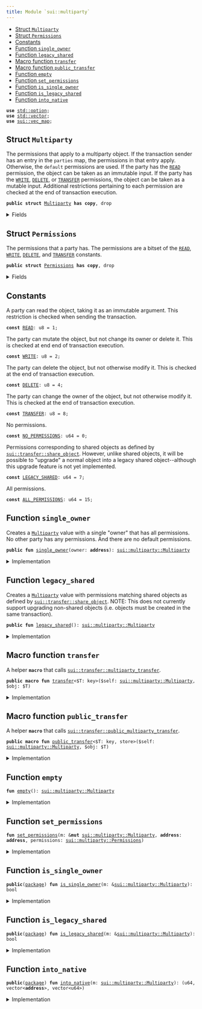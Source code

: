 ```yaml
---
title: Module `sui::multiparty`
---
```




-  [Struct `Multiparty`](#sui_multiparty_Multiparty)
-  [Struct `Permissions`](#sui_multiparty_Permissions)
-  [Constants](#@Constants_0)
-  [Function `single_owner`](#sui_multiparty_single_owner)
-  [Function `legacy_shared`](#sui_multiparty_legacy_shared)
-  [Macro function `transfer`](#sui_multiparty_transfer)
-  [Macro function `public_transfer`](#sui_multiparty_public_transfer)
-  [Function `empty`](#sui_multiparty_empty)
-  [Function `set_permissions`](#sui_multiparty_set_permissions)
-  [Function `is_single_owner`](#sui_multiparty_is_single_owner)
-  [Function `is_legacy_shared`](#sui_multiparty_is_legacy_shared)
-  [Function `into_native`](#sui_multiparty_into_native)


<pre><code><b>use</b> <a href="../std/option.md#std_option">std::option</a>;
<b>use</b> <a href="../std/vector.md#std_vector">std::vector</a>;
<b>use</b> <a href="../sui/vec_map.md#sui_vec_map">sui::vec_map</a>;
</code></pre>



<a name="sui_multiparty_Multiparty"></a>

## Struct `Multiparty`

The permissions that apply to a multiparty object. If the transaction sender has an entry in
the <code>parties</code> map, the permissions in that entry apply. Otherwise, the <code>default</code> permissions
are used.
If the party has the <code><a href="../sui/multiparty.md#sui_multiparty_READ">READ</a></code> permission, the object can be taken as an immutable input.
If the party has the <code><a href="../sui/multiparty.md#sui_multiparty_WRITE">WRITE</a></code>, <code><a href="../sui/multiparty.md#sui_multiparty_DELETE">DELETE</a></code>, or <code><a href="../sui/multiparty.md#sui_multiparty_TRANSFER">TRANSFER</a></code> permissions, the object can be taken as
a mutable input. Additional restrictions pertaining to each permission are checked at the end
of transaction execution.


<pre><code><b>public</b> <b>struct</b> <a href="../sui/multiparty.md#sui_multiparty_Multiparty">Multiparty</a> <b>has</b> <b>copy</b>, drop
</code></pre>



<details>
<summary>Fields</summary>


<dl>
<dt>
<code>default: <a href="../sui/multiparty.md#sui_multiparty_Permissions">sui::multiparty::Permissions</a></code>
</dt>
<dd>
 The permissions that apply if no specific permissions are set in the <code>parties</code> map.
</dd>
<dt>
<code>parties: <a href="../sui/vec_map.md#sui_vec_map_VecMap">sui::vec_map::VecMap</a>&lt;<b>address</b>, <a href="../sui/multiparty.md#sui_multiparty_Permissions">sui::multiparty::Permissions</a>&gt;</code>
</dt>
<dd>
 The permissions per transaction sender.
</dd>
</dl>


</details>

<a name="sui_multiparty_Permissions"></a>

## Struct `Permissions`

The permissions that a party has. The permissions are a bitset of the <code><a href="../sui/multiparty.md#sui_multiparty_READ">READ</a></code>, <code><a href="../sui/multiparty.md#sui_multiparty_WRITE">WRITE</a></code>,
<code><a href="../sui/multiparty.md#sui_multiparty_DELETE">DELETE</a></code>, and <code><a href="../sui/multiparty.md#sui_multiparty_TRANSFER">TRANSFER</a></code> constants.


<pre><code><b>public</b> <b>struct</b> <a href="../sui/multiparty.md#sui_multiparty_Permissions">Permissions</a> <b>has</b> <b>copy</b>, drop
</code></pre>



<details>
<summary>Fields</summary>


<dl>
<dt>
<code>0: u64</code>
</dt>
<dd>
</dd>
</dl>


</details>

<a name="@Constants_0"></a>

## Constants


<a name="sui_multiparty_READ"></a>

A party can read the object, taking it as an immutable argument. This restriction is checked
when sending the transaction.


<pre><code><b>const</b> <a href="../sui/multiparty.md#sui_multiparty_READ">READ</a>: u8 = 1;
</code></pre>



<a name="sui_multiparty_WRITE"></a>

The party can mutate the object, but not change its owner or delete it. This is checked at
end end of transaction execution.


<pre><code><b>const</b> <a href="../sui/multiparty.md#sui_multiparty_WRITE">WRITE</a>: u8 = 2;
</code></pre>



<a name="sui_multiparty_DELETE"></a>

The party can delete the object, but not otherwise modify it. This is checked at the end of
transaction execution.


<pre><code><b>const</b> <a href="../sui/multiparty.md#sui_multiparty_DELETE">DELETE</a>: u8 = 4;
</code></pre>



<a name="sui_multiparty_TRANSFER"></a>

The party can change the owner of the object, but not otherwise modify it. This is checked at
the end of transaction execution.


<pre><code><b>const</b> <a href="../sui/multiparty.md#sui_multiparty_TRANSFER">TRANSFER</a>: u8 = 8;
</code></pre>



<a name="sui_multiparty_NO_PERMISSIONS"></a>

No permissions.


<pre><code><b>const</b> <a href="../sui/multiparty.md#sui_multiparty_NO_PERMISSIONS">NO_PERMISSIONS</a>: u64 = 0;
</code></pre>



<a name="sui_multiparty_LEGACY_SHARED"></a>

Permissions corresponding to shared objects as defined by <code><a href="../sui/transfer.md#sui_transfer_share_object">sui::transfer::share_object</a></code>.
However, unlike shared objects, it will be possible to "upgrade" a normal object into a
legacy shared object--although this upgrade feature is not yet implemented.


<pre><code><b>const</b> <a href="../sui/multiparty.md#sui_multiparty_LEGACY_SHARED">LEGACY_SHARED</a>: u64 = 7;
</code></pre>



<a name="sui_multiparty_ALL_PERMISSIONS"></a>

All permissions.


<pre><code><b>const</b> <a href="../sui/multiparty.md#sui_multiparty_ALL_PERMISSIONS">ALL_PERMISSIONS</a>: u64 = 15;
</code></pre>



<a name="sui_multiparty_single_owner"></a>

## Function `single_owner`

Creates a <code><a href="../sui/multiparty.md#sui_multiparty_Multiparty">Multiparty</a></code> value with a single "owner" that has all permissions. No other party
has any permissions. And there are no default permissions.


<pre><code><b>public</b> <b>fun</b> <a href="../sui/multiparty.md#sui_multiparty_single_owner">single_owner</a>(owner: <b>address</b>): <a href="../sui/multiparty.md#sui_multiparty_Multiparty">sui::multiparty::Multiparty</a>
</code></pre>



<details>
<summary>Implementation</summary>


<pre><code><b>public</b> <b>fun</b> <a href="../sui/multiparty.md#sui_multiparty_single_owner">single_owner</a>(owner: <b>address</b>): <a href="../sui/multiparty.md#sui_multiparty_Multiparty">Multiparty</a> {
    <b>let</b> <b>mut</b> mp = <a href="../sui/multiparty.md#sui_multiparty_empty">empty</a>();
    mp.<a href="../sui/multiparty.md#sui_multiparty_set_permissions">set_permissions</a>(owner, <a href="../sui/multiparty.md#sui_multiparty_Permissions">Permissions</a>(<a href="../sui/multiparty.md#sui_multiparty_ALL_PERMISSIONS">ALL_PERMISSIONS</a>));
    mp
}
</code></pre>



</details>

<a name="sui_multiparty_legacy_shared"></a>

## Function `legacy_shared`

Creates a <code><a href="../sui/multiparty.md#sui_multiparty_Multiparty">Multiparty</a></code> value with permissions matching shared objects as defined by
<code><a href="../sui/transfer.md#sui_transfer_share_object">sui::transfer::share_object</a></code>. NOTE: This does not currently support upgrading non-shared
objects (i.e. objects must be created in the same transaction).


<pre><code><b>public</b> <b>fun</b> <a href="../sui/multiparty.md#sui_multiparty_legacy_shared">legacy_shared</a>(): <a href="../sui/multiparty.md#sui_multiparty_Multiparty">sui::multiparty::Multiparty</a>
</code></pre>



<details>
<summary>Implementation</summary>


<pre><code><b>public</b> <b>fun</b> <a href="../sui/multiparty.md#sui_multiparty_legacy_shared">legacy_shared</a>(): <a href="../sui/multiparty.md#sui_multiparty_Multiparty">Multiparty</a> {
    <b>let</b> <b>mut</b> mp = <a href="../sui/multiparty.md#sui_multiparty_empty">empty</a>();
    mp.default = <a href="../sui/multiparty.md#sui_multiparty_Permissions">Permissions</a>(<a href="../sui/multiparty.md#sui_multiparty_LEGACY_SHARED">LEGACY_SHARED</a>);
    mp
}
</code></pre>



</details>

<a name="sui_multiparty_transfer"></a>

## Macro function `transfer`

A helper <code><b>macro</b></code> that calls <code><a href="../sui/transfer.md#sui_transfer_multiparty_transfer">sui::transfer::multiparty_transfer</a></code>.


<pre><code><b>public</b> <b>macro</b> <b>fun</b> <a href="../sui/transfer.md#sui_transfer">transfer</a>&lt;$T: key&gt;($self: <a href="../sui/multiparty.md#sui_multiparty_Multiparty">sui::multiparty::Multiparty</a>, $obj: $T)
</code></pre>



<details>
<summary>Implementation</summary>


<pre><code><b>public</b> <b>macro</b> <b>fun</b> <a href="../sui/transfer.md#sui_transfer">transfer</a>&lt;$T: key&gt;($self: <a href="../sui/multiparty.md#sui_multiparty_Multiparty">Multiparty</a>, $obj: $T) {
    <b>let</b> mp = $self;
    <a href="../sui/transfer.md#sui_transfer_multiparty_transfer">sui::transfer::multiparty_transfer</a>($obj, mp)
}
</code></pre>



</details>

<a name="sui_multiparty_public_transfer"></a>

## Macro function `public_transfer`

A helper <code><b>macro</b></code> that calls <code><a href="../sui/transfer.md#sui_transfer_public_multiparty_transfer">sui::transfer::public_multiparty_transfer</a></code>.


<pre><code><b>public</b> <b>macro</b> <b>fun</b> <a href="../sui/multiparty.md#sui_multiparty_public_transfer">public_transfer</a>&lt;$T: key, store&gt;($self: <a href="../sui/multiparty.md#sui_multiparty_Multiparty">sui::multiparty::Multiparty</a>, $obj: $T)
</code></pre>



<details>
<summary>Implementation</summary>


<pre><code><b>public</b> <b>macro</b> <b>fun</b> <a href="../sui/multiparty.md#sui_multiparty_public_transfer">public_transfer</a>&lt;$T: key + store&gt;($self: <a href="../sui/multiparty.md#sui_multiparty_Multiparty">Multiparty</a>, $obj: $T) {
    <b>let</b> mp = $self;
    <a href="../sui/transfer.md#sui_transfer_public_multiparty_transfer">sui::transfer::public_multiparty_transfer</a>($obj, mp)
}
</code></pre>



</details>

<a name="sui_multiparty_empty"></a>

## Function `empty`



<pre><code><b>fun</b> <a href="../sui/multiparty.md#sui_multiparty_empty">empty</a>(): <a href="../sui/multiparty.md#sui_multiparty_Multiparty">sui::multiparty::Multiparty</a>
</code></pre>



<details>
<summary>Implementation</summary>


<pre><code><b>fun</b> <a href="../sui/multiparty.md#sui_multiparty_empty">empty</a>(): <a href="../sui/multiparty.md#sui_multiparty_Multiparty">Multiparty</a> {
<a href="../sui/multiparty.md#sui_multiparty_Multiparty">Multiparty</a> {
default: <a href="../sui/multiparty.md#sui_multiparty_Permissions">Permissions</a>(<a href="../sui/multiparty.md#sui_multiparty_NO_PERMISSIONS">NO_PERMISSIONS</a>),
parties: <a href="../sui/vec_map.md#sui_vec_map_empty">vec_map::empty</a>(),
}
}
</code></pre>



</details>

<a name="sui_multiparty_set_permissions"></a>

## Function `set_permissions`



<pre><code><b>fun</b> <a href="../sui/multiparty.md#sui_multiparty_set_permissions">set_permissions</a>(m: &<b>mut</b> <a href="../sui/multiparty.md#sui_multiparty_Multiparty">sui::multiparty::Multiparty</a>, <b>address</b>: <b>address</b>, permissions: <a href="../sui/multiparty.md#sui_multiparty_Permissions">sui::multiparty::Permissions</a>)
</code></pre>



<details>
<summary>Implementation</summary>


<pre><code><b>fun</b> <a href="../sui/multiparty.md#sui_multiparty_set_permissions">set_permissions</a>(m: &<b>mut</b> <a href="../sui/multiparty.md#sui_multiparty_Multiparty">Multiparty</a>, <b>address</b>: <b>address</b>, permissions: <a href="../sui/multiparty.md#sui_multiparty_Permissions">Permissions</a>) {
<b>if</b> (m.parties.contains(&<b>address</b>)) {
m.parties.remove(&<b>address</b>);
};
m.parties.insert(<b>address</b>, permissions);
}
</code></pre>



</details>

<a name="sui_multiparty_is_single_owner"></a>

## Function `is_single_owner`



<pre><code><b>public</b>(<a href="../sui/package.md#sui_package">package</a>) <b>fun</b> <a href="../sui/multiparty.md#sui_multiparty_is_single_owner">is_single_owner</a>(m: &<a href="../sui/multiparty.md#sui_multiparty_Multiparty">sui::multiparty::Multiparty</a>): bool
</code></pre>



<details>
<summary>Implementation</summary>


<pre><code><b>public</b>(<a href="../sui/package.md#sui_package">package</a>) <b>fun</b> <a href="../sui/multiparty.md#sui_multiparty_is_single_owner">is_single_owner</a>(m: &<a href="../sui/multiparty.md#sui_multiparty_Multiparty">Multiparty</a>): bool {
    m.default.0 == <a href="../sui/multiparty.md#sui_multiparty_NO_PERMISSIONS">NO_PERMISSIONS</a> &&
    m.parties.size() == 1 &&
    { <b>let</b> (_, p) = m.parties.get_entry_by_idx(0); p.0 == <a href="../sui/multiparty.md#sui_multiparty_ALL_PERMISSIONS">ALL_PERMISSIONS</a> }
}
</code></pre>



</details>

<a name="sui_multiparty_is_legacy_shared"></a>

## Function `is_legacy_shared`



<pre><code><b>public</b>(<a href="../sui/package.md#sui_package">package</a>) <b>fun</b> <a href="../sui/multiparty.md#sui_multiparty_is_legacy_shared">is_legacy_shared</a>(m: &<a href="../sui/multiparty.md#sui_multiparty_Multiparty">sui::multiparty::Multiparty</a>): bool
</code></pre>



<details>
<summary>Implementation</summary>


<pre><code><b>public</b>(<a href="../sui/package.md#sui_package">package</a>) <b>fun</b> <a href="../sui/multiparty.md#sui_multiparty_is_legacy_shared">is_legacy_shared</a>(m: &<a href="../sui/multiparty.md#sui_multiparty_Multiparty">Multiparty</a>): bool {
    m.default.0 == <a href="../sui/multiparty.md#sui_multiparty_LEGACY_SHARED">LEGACY_SHARED</a> &&
    m.parties.size() == 0
}
</code></pre>



</details>

<a name="sui_multiparty_into_native"></a>

## Function `into_native`



<pre><code><b>public</b>(<a href="../sui/package.md#sui_package">package</a>) <b>fun</b> <a href="../sui/multiparty.md#sui_multiparty_into_native">into_native</a>(m: <a href="../sui/multiparty.md#sui_multiparty_Multiparty">sui::multiparty::Multiparty</a>): (u64, vector&lt;<b>address</b>&gt;, vector&lt;u64&gt;)
</code></pre>



<details>
<summary>Implementation</summary>


<pre><code><b>public</b>(<a href="../sui/package.md#sui_package">package</a>) <b>fun</b> <a href="../sui/multiparty.md#sui_multiparty_into_native">into_native</a>(
    m: <a href="../sui/multiparty.md#sui_multiparty_Multiparty">Multiparty</a>,
): (u64, vector&lt;<b>address</b>&gt;, vector&lt;u64&gt;) {
    <b>let</b> <a href="../sui/multiparty.md#sui_multiparty_Multiparty">Multiparty</a> { default, parties } = m;
    <b>let</b> (addresses, permissions) = parties.into_keys_values();
    <b>let</b> permissions = permissions.map!(|<a href="../sui/multiparty.md#sui_multiparty_Permissions">Permissions</a>(p)| p);
    (default.0, addresses, permissions)
}
</code></pre>



</details>
